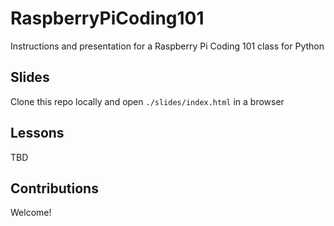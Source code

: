 # RaspberryPiCoding101

Instructions and presentation for a Raspberry Pi Coding 101 class for Python

## Slides

Clone this repo locally and open `./slides/index.html` in a browser

## Lessons

TBD

## Contributions

Welcome!